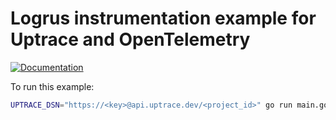 # Logrus instrumentation example for Uptrace and OpenTelemetry

[![Documentation](https://img.shields.io/badge/uptrace-documentation-informational)](https://docs.uptrace.dev/go/opentelemetry-logrus/)

To run this example:

```bash
UPTRACE_DSN="https://<key>@api.uptrace.dev/<project_id>" go run main.go
```
